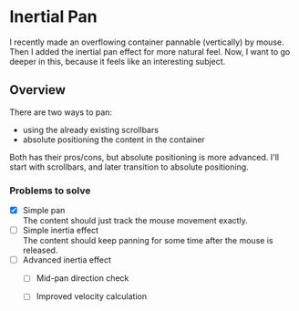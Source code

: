 # Inertial Pan

I recently made an overflowing container pannable (vertically) by mouse. Then I added the inertial pan effect for more natural feel. Now, I want to go deeper in this, because it feels like an interesting subject.

## Overview
There are two ways to pan:

- using the already existing scrollbars
- absolute positioning the content in the container

Both has their pros/cons, but absolute positioning is more advanced. I'll start with scrollbars, and later transition to absolute positioning.

### Problems to solve

- [x] Simple pan  
  The content should just track the mouse movement exactly.
- [ ] Simple inertia effect  
  The content should keep panning for some time after the mouse is released.
- [ ] Advanced inertia effect
  - [ ] Mid-pan direction check
  - [ ] Improved velocity calculation

